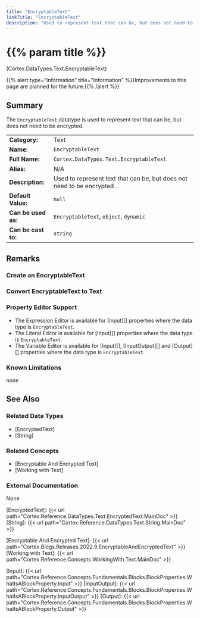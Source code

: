 ```yaml
---
title: "EncryptableText"
linkTitle: "EncryptableText"
description: "Used to represent text that can be, but does not need to be encrypted."
---
```


# {{% param title %}}

<p class="namespace">(Cortex.DataTypes.Text.EncryptableText)</p>

{{% alert type="information" title="Information" %}}Improvements to this page are planned for the future.{{% /alert %}}

## Summary
The `EncryptableText` datatype is used to represent text that can be, but does not need to be encrypted.

| | |
|-|-|
| **Category:**          | Text                                                          |
| **Name:**              | `EncryptableText`                                                        |
| **Full Name:**         | `Cortex.DataTypes.Text.EncryptableText`                                                 |
| **Alias:**             | N/A |
| **Description:**       | Used to represent text that can be, but does not need to be encrypted . |
| **Default Value:**     | `null`                                           |
| **Can be used as:**    | `EncryptableText`, `object`, `dynamic`                                          |
| **Can be cast to:**    | `string` |

## Remarks

### Create an EncryptableText

### Convert EncryptableText to Text

### Property Editor Support
- The Expression Editor is available for [Input][] properties where the data type is `EncryptableText`.
- The Literal Editor is available for [Input][] properties where the data type is `EncryptableText`.
- The Variable Editor is available for [Input][], [InputOutput][] and [Output][] properties where the data type is `EncryptableText`.
### Known Limitations
none

## See Also

### Related Data Types
 - [EncryptedText]
 - [String]

### Related Concepts
 - [Encryptable And Encrypted Text]
 - [Working with Text]
### External Documentation
None

[EncryptedText]: {{< url path="Cortex.Reference.DataTypes.Text.EncryptedText.MainDoc" >}}
[String]: {{< url path="Cortex.Reference.DataTypes.Text.String.MainDoc" >}}

[Encryptable And Encrypted Text]: {{< url path="Cortex.Blogs.Releases.2022.9.EncryptableAndEncryptedText" >}}
[Working with Text]: {{< url path="Cortex.Reference.Concepts.WorkingWith.Text.MainDoc" >}}

[Input]: {{< url path="Cortex.Reference.Concepts.Fundamentals.Blocks.BlockProperties.WhatIsABlockProperty.Input" >}}
[InputOutput]: {{< url path="Cortex.Reference.Concepts.Fundamentals.Blocks.BlockProperties.WhatIsABlockProperty.InputOutput" >}}
[Output]: {{< url path="Cortex.Reference.Concepts.Fundamentals.Blocks.BlockProperties.WhatIsABlockProperty.Output" >}}